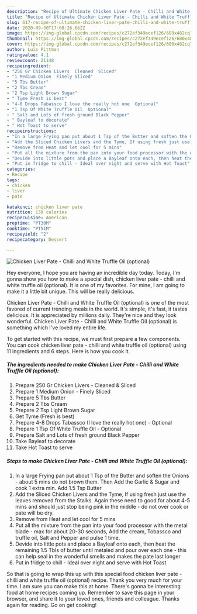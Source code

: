 ```yaml
---
description: "Recipe of Ultimate Chicken Liver Pate - Chilli and White Truffle Oil (optional)"
title: "Recipe of Ultimate Chicken Liver Pate - Chilli and White Truffle Oil (optional)"
slug: 617-recipe-of-ultimate-chicken-liver-pate-chilli-and-white-truffle-oil-optional
date: 2020-09-30T17:08:26.662Z
image: https://img-global.cpcdn.com/recipes/c272ef349ecef126/680x482cq70/chicken-liver-pate-chilli-and-white-truffle-oil-optional-recipe-main-photo.jpg
thumbnail: https://img-global.cpcdn.com/recipes/c272ef349ecef126/680x482cq70/chicken-liver-pate-chilli-and-white-truffle-oil-optional-recipe-main-photo.jpg
cover: https://img-global.cpcdn.com/recipes/c272ef349ecef126/680x482cq70/chicken-liver-pate-chilli-and-white-truffle-oil-optional-recipe-main-photo.jpg
author: Luis Pittman
ratingvalue: 4.1
reviewcount: 21148
recipeingredient:
- "250 Gr Chicken Livers  Cleaned  Sliced"
- "1 Medium Onion  Finely Sliced"
- "5 Tbs Butter"
- "2 Tbs Cream"
- "2 Tsp Light Brown Sugar"
- " Tyme Fresh is best"
- "4-8 Drops Tabassco I love the really hot one  Optional"
- "1 Tsp Of White Truffle Oil  Optional"
- " Salt and Lots of fresh ground Black Pepper"
- " Bayleaf to decorate"
- " Hot Toast to serve"
recipeinstructions:
- "In a large Frying pan put about 1 Tsp of the Butter and soften the Onions - about 5 mins do not brown them. Then Add the Garlic &amp; Sugar and cook 1 extra min. Add 1.5 Tsp Butter"
- "Add the Sliced Chicken Livers and the Tyme, If using fresh just use the leaves removed from the Stalks. Again these need to good for about 4-5 mins and should just stop being pink in the middle - do not over cook or pate will be dry."
- "Remove from Heat and let cool for 5 mins"
- "Put all the mixture from the pan into your food processor with the metal blade - max for about 20-30 seconds, Add the cream, Tobassco and truffle oil, Salt and Pepper and pulse 1 time."
- "Devide into little pots and place a Bayleaf onto each, then heat the remaining 1.5 Tbls of butter until metaled and pour over each one - this can help seal in the wonderful smells and makes the pate last longer"
- "Put in fridge to chill - Ideal over night and serve with Hot Toast"
categories:
- Recipe
tags:
- chicken
- liver
- pate

katakunci: chicken liver pate 
nutrition: 130 calories
recipecuisine: American
preptime: "PT30M"
cooktime: "PT51M"
recipeyield: "2"
recipecategory: Dessert

---
```



![Chicken Liver Pate - Chilli and White Truffle Oil (optional)](https://img-global.cpcdn.com/recipes/c272ef349ecef126/680x482cq70/chicken-liver-pate-chilli-and-white-truffle-oil-optional-recipe-main-photo.jpg)

Hey everyone, I hope you are having an incredible day today. Today, I'm gonna show you how to make a special dish, chicken liver pate - chilli and white truffle oil (optional). It is one of my favorites. For mine, I am going to make it a little bit unique. This will be really delicious.



Chicken Liver Pate - Chilli and White Truffle Oil (optional) is one of the most favored of current trending meals in the world. It's simple, it's fast, it tastes delicious. It is appreciated by millions daily. They're nice and they look wonderful. Chicken Liver Pate - Chilli and White Truffle Oil (optional) is something which I've loved my entire life.


To get started with this recipe, we must first prepare a few components. You can cook chicken liver pate - chilli and white truffle oil (optional) using 11 ingredients and 6 steps. Here is how you cook it.

<!--inarticleads1-->

##### The ingredients needed to make Chicken Liver Pate - Chilli and White Truffle Oil (optional):

1. Prepare 250 Gr Chicken Livers - Cleaned &amp; Sliced
1. Prepare 1 Medium Onion - Finely Sliced
1. Prepare 5 Tbs Butter
1. Prepare 2 Tbs Cream
1. Prepare 2 Tsp Light Brown Sugar
1. Get  Tyme (Fresh is best)
1. Prepare 4-8 Drops Tabassco (I love the really hot one) - Optional
1. Prepare 1 Tsp Of White Truffle Oil - Optional
1. Prepare  Salt and Lots of fresh ground Black Pepper
1. Take  Bayleaf to decorate
1. Take  Hot Toast to serve




<!--inarticleads2-->

##### Steps to make Chicken Liver Pate - Chilli and White Truffle Oil (optional):

1. In a large Frying pan put about 1 Tsp of the Butter and soften the Onions - about 5 mins do not brown them. Then Add the Garlic &amp; Sugar and cook 1 extra min. Add 1.5 Tsp Butter
1. Add the Sliced Chicken Livers and the Tyme, If using fresh just use the leaves removed from the Stalks. Again these need to good for about 4-5 mins and should just stop being pink in the middle - do not over cook or pate will be dry.
1. Remove from Heat and let cool for 5 mins
1. Put all the mixture from the pan into your food processor with the metal blade - max for about 20-30 seconds, Add the cream, Tobassco and truffle oil, Salt and Pepper and pulse 1 time.
1. Devide into little pots and place a Bayleaf onto each, then heat the remaining 1.5 Tbls of butter until metaled and pour over each one - this can help seal in the wonderful smells and makes the pate last longer
1. Put in fridge to chill - Ideal over night and serve with Hot Toast




So that is going to wrap this up with this special food chicken liver pate - chilli and white truffle oil (optional) recipe. Thank you very much for your time. I am sure you can make this at home. There's gonna be interesting food at home recipes coming up. Remember to save this page in your browser, and share it to your loved ones, friends and colleague. Thanks again for reading. Go on get cooking!
